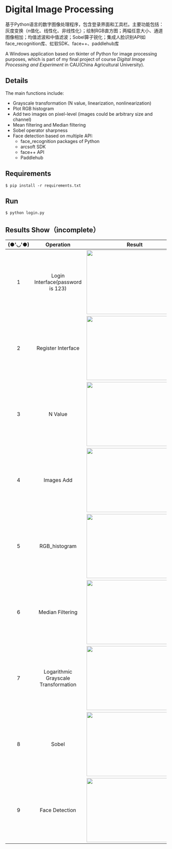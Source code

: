 # Digital Image Processing
基于Python语言的数字图像处理程序，包含登录界面和工具栏。主要功能包括：灰度变换（n值化、线性化、非线性化）；绘制RGB直方图；两幅任意大小、通道图像相加；均值滤波和中值滤波；Sobel算子锐化；集成人脸识别API如face_recognition库、虹软SDK、face++、paddlehub库

A Windows application based on tkinter of Python for image processing purposes, which is part of my final project of course *Digital Image Processing and Experiment* in CAU(China Agricultural University).

## Details
The main functions include:
- Grayscale transformation (N value, linearization, nonlinearization)
- Plot RGB histogram
- Add two images on pixel-level (images could be arbitrary size and channel)
- Mean filtering and Median filtering
- Sobel operator sharpness
- Face detection based on multiple API:
	- face_recognition packages of Python
	- arcsoft SDK
	- face++ API
	- Paddlehub

## Requirements
```
$ pip install -r requirements.txt
```
## Run
```
$ python login.py
```
## Results Show（incomplete）

|(●'◡'●)|Operation|Result|
|---|---|----
|<p align="center">1</p>|<p align="center">Login Interface(password is 123)</p>|<img src="https://github.com/leaving-voider/Digital-Image-Processing/blob/master/screenshots/Login.png" width = "300" height = "200" alt="" align=center />
|<p align="center">2</p>|<p align="center">Register Interface</p>|<img src="https://github.com/leaving-voider/Digital-Image-Processing/blob/master/screenshots/register.png" width = "300" height = "200" alt="" align=center />
|<p align="center">3</p>|<p align="center">N Value</p>|<img src="https://github.com/leaving-voider/Digital-Image-Processing/blob/master/screenshots/n_value.png" width = "300" height = "200" alt="" align=center />
|<p align="center">4</p>|<p align="center">Images Add</p>|<img src="https://github.com/leaving-voider/Digital-Image-Processing/blob/master/screenshots/img_add.png" width = "300" height = "200" alt="" align=center />
|<p align="center">5</p>|<p align="center">RGB_histogram</p>|<img src="https://github.com/leaving-voider/Digital-Image-Processing/blob/master/screenshots/RGB_histogram.png" width = "300" height = "200" alt="" align=center />
|<p align="center">6</p>|<p align="center">Median Filtering</p>|<img src="https://github.com/leaving-voider/Digital-Image-Processing/blob/master/screenshots/median_filtering.png" width = "300" height = "200" alt="" align=center />
|<p align="center">7</p>|<p align="center">Logarithmic Grayscale Transformation</p>|<img src="https://github.com/leaving-voider/Digital-Image-Processing/blob/master/screenshots/Logarithmic_gray_scale_transformation.png" width = "300" height = "200" alt="" align=center />
|<p align="center">8</p>|<p align="center">Sobel</p>|<img src="https://github.com/leaving-voider/Digital-Image-Processing/blob/master/screenshots/Sobel.png" width = "300" height = "200" alt="" align=center />
|<p align="center">9</p>|<p align="center">Face Detection</p>|<img src="https://github.com/leaving-voider/Digital-Image-Processing/blob/master/imgs_detection/example1.png" width = "300" height = "200" alt="" align=center />
